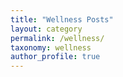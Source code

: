 ```yaml
---
title: "Wellness Posts"
layout: category
permalink: /wellness/
taxonomy: wellness
author_profile: true
---
```

